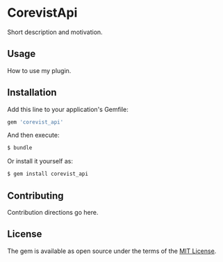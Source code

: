 # CorevistApi
Short description and motivation.

## Usage
How to use my plugin.

## Installation
Add this line to your application's Gemfile:

```ruby
gem 'corevist_api'
```

And then execute:
```bash
$ bundle
```

Or install it yourself as:
```bash
$ gem install corevist_api
```

## Contributing
Contribution directions go here.

## License
The gem is available as open source under the terms of the [MIT License](https://opensource.org/licenses/MIT).
